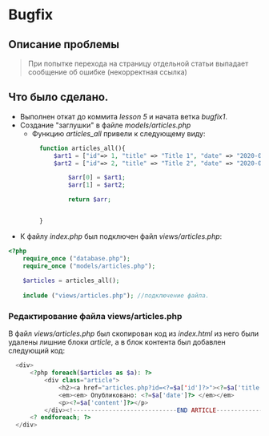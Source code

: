 # Bugfix
## Описание проблемы
> При попытке перехода на страницу отдельной статьи выпадает сообщение об ошибке (некорректная ссылка)
## Что было сделано.
- Выполнен откат до коммита _lesson 5_ и начата ветка _bugfix1_.
- Создание "заглушки" в файле _models/articles.php_
  * Функцию _articles_all_ привели к следующему виду:
      ```php
        function articles_all(){
            $art1 = ["id"=> 1, "title" => "Title 1", "date" => "2020-01-01", "content" => "Lorem ipsum dolor sit amet, consectetur adipiscing elit. Aliquam sapien risus, tempus nec massa ut, venenatis mattis nisi. Ut eu nibh orci."];
            $art2 = ["id"=> 2, "title" => "Title 2", "date" => "2020-01-01", "content" => "Lorem ipsum dolor sit amet, consectetur adipiscing elit. Aliquam sapien risus, tempus nec massa ut, venenatis mattis nisi. Ut eu nibh orci."];
    
                $arr[0] = $art1;
                $arr[1] = $art2;
    
                return $arr;
    
    
        }
      ```
- К файлу _index.php_ был подключен файл _views/articles.php_:
```php
<?php
    require_once ("database.php");
    require_once ("models/articles.php");
    
    $articles = articles_all();
    
    include ("views/articles.php"); //подключение файла.
```
### Редактирование файла views/articles.php
В файл _views/articles.php_ был скопирован код из _index.html_
из него были удалены лишние блоки _article_, а в блок контента был добавлен следующий код:

```php
  <div>
      <?php foreach($articles as $a): ?>
          <div class="article">
              <h2><a href="articles.php?id=<?=$a['id']?>"><?=$a['title']?></a></h2>
              <em><em> Опубликовано: <?=$a['date']?> </em></em>
              <p><?=$a['content']?></p>
          </div><!-----------------------------END ARTICLE----------------------------------->
      <? endforeach; ?>
  </div>
```
